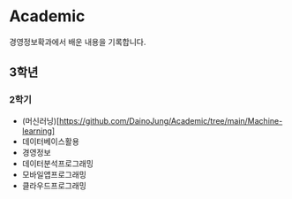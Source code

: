 # Academic
경영정보확과에서 배운 내용을 기록합니다.

## 3학년
### 2학기
- (머신러닝)[https://github.com/DainoJung/Academic/tree/main/Machine-learning]
- 데이터베이스활용
- 경영정보
- 데이터분석프로그래밍
- 모바일앱프로그래밍
- 클라우드프로그래밍
